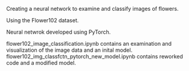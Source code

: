 Creating a neural network to examine and classify images of flowers.

Using the Flower102 dataset.

Neural netwrok developed using PyTorch.

flower102_image_classification.ipynb contains an examination and visualization of the image data and an inital model.
flower102_img_classfctn_pytorch_new_model.ipynb contains reworked code and a modified model.
